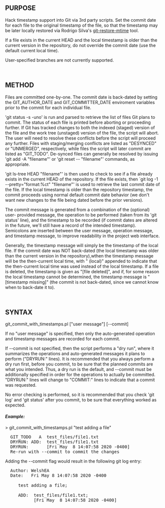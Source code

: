 ## PURPOSE

Hack timestamp support into Git via 3rd party scripts.  Set the commit date
for each file to the original timestamp of the file, so that the timestamp may
be later locally restored via Rodrigo Silva's
[git-restore-mtime](https://github.com/MestreLion/git-tools) tool.

If a file exists in the current HEAD and the local timestamp is older than
the current version in the repository, do not override the commit date
(use the default current local time).

User-specified branches are not currently supported.

<BR>



## METHOD

Files are committed one-by-one.  The commit date is back-dated by setting the
GIT_AUTHOR_DATE and GIT_COMMITTER_DATE enviroment variables prior to the commit
for each individual file.

'git status -s -uno' is run and parsed to retrieve the list of files Git plans
to commit.  The status of each file is printed before aborting or proceeding
further.  If Git has tracked changes to both the indexed (staged) version of
the file and the work tree (unstaged) version of the file, the script will
abort.  The user will need to resolve these conflicts before the script will
proceed any further.  Files with staging/merging conflicts are listed as
"DESYNCED" or "UNMERGED", respectively, while files the script will later
commit are listed as "GIT_TODO".  De-synced files can generally be resolved
by issuing 'git add -A "filename"' or 'git reset -- "filename"' commands, as
appropriate.

'git ls-tree HEAD "filename"' is then used to check to see if a file already
exists in the current HEAD of the repository.  If the file exists, then
`git log -1 --pretty="format:%ct" "filename"' is used to retrieve the last
commit date of the file.  If the local timestamp is older than the repository
timestamp, the commit proceeds using normal default commit date behavior
(we don't want new changes to the file being dated before the prior versions).

The commit message is generated from a combination of the (optional) user-
provided message, the operation to be performed (taken from its 'git status'
line), and the timestamp to be recorded (if commit dates are altered in the
future, we'll still have a record of the intended timestamp).  Semicolons
are inserted between the user message, operation message, and timestamp
message, to improve readability in the project web interface.

Generally, the timestamp message will simply be the timestamp of the local
file.  If the commit date was NOT back-dated (the local timestamp was older
than the current version in the repository),wthen the timestamp message will
be the then-current local time, with " (local)" appended to indicate that the
then-current local time was used instead of the local timestamp.  If a file
is deleted, the timestamp is given as "[file deleted]", and if, for some
reason the local timestamp cannot be determined, the timestamp message is
"[timestamp missing]" (the commit is not back-dated, since we cannot know
when to back-date it to).

<BR>



## SYNTAX

git_commit_with_timestamps.pl ["user message"] [--commit]

If no "user message" is specified, then only the auto-generated operation
and timestamp messages are recorded for each commit.

If --commit is not specified, then the script performs a "dry run", where
it summarizes the operations and auto-generated messages it plans to perform
("DRYRUN:" lines).  It is recommended that you always perform a dry run first,
before you commit, to be sure that the planned commits are what you intended.
Thus, a dry run is the default, and --commit must be additionally specified in
order for the operations to actually be committed.  "DRYRUN:" lines will
change to "COMMIT:" lines to indicate that a commit was requested.

No error checking is performed, so it is recommended that you check 'git log'
and 'git status' after you commit, to be sure that everything worked as
expected.


#### _Example:_

\> git_commit_with_timestamps.pl "test adding a file"
<pre>
  GIT_TODO   A  test_files/file1.txt
  DRYRUN: ADD:  test_files/file1.txt
  DRYRUN:       [Fri May  8 14:07:58 2020 -0400]
  Re-run with --commit to commit the changes
</pre>

Adding the --commit flag would result in the following git log entry:

<pre>
  Author: WelshEA <Eric.Welsh@moffitt.org>
  Date:   Fri May 8 14:07:58 2020 -0400

     test adding a file;

     ADD:  test_files/file1.txt;
           [Fri May  8 14:07:58 2020 -0400]
</pre>
